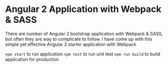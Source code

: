 # Angular 2 Application with Webpack & SASS
There are number of Angular 2 bootstrap application with Webpack & SASS, but often they are way to complicate to follow.
I have come up with this simple yet effective Angular 2 starter application with Webpack


`npm start` to run application
`npm test`  to run unit test
`npm run build` to build application for production 